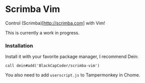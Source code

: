 # Scrimba Vim
Control (Scrimba)[http://scrimba.com] with Vim!

This is currently a work in progress.

### Installation

Install it with your favorite package manager, I recommend Dein:

    call dein#add('BlackCapCoder/scrimba-vim')

You also need to add `userscript.js` to Tampermonkey in Chome.

